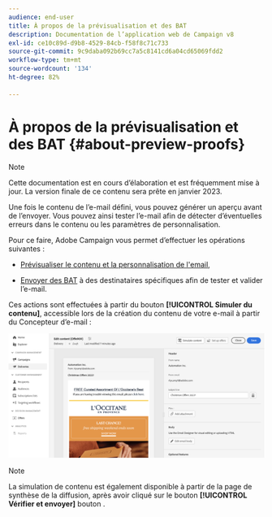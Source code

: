 ```yaml
---
audience: end-user
title: À propos de la prévisualisation et des BAT
description: Documentation de l’application web de Campaign v8
exl-id: ce10c89d-d9b8-4529-84cb-f58f8c71c733
source-git-commit: 9c9daba092b69cc7a5c8141cd6a04cd65069fdd2
workflow-type: tm+mt
source-wordcount: '134'
ht-degree: 82%

---
```


# À propos de la prévisualisation et des BAT {#about-preview-proofs}

>[!NOTE]
>
>Cette documentation est en cours d’élaboration et est fréquemment mise à jour. La version finale de ce contenu sera prête en janvier 2023.

Une fois le contenu de l’e-mail défini, vous pouvez générer un aperçu avant de l’envoyer. Vous pouvez ainsi tester l’e-mail afin de détecter d’éventuelles erreurs dans le contenu ou les paramètres de personnalisation.

Pour ce faire, Adobe Campaign vous permet d’effectuer les opérations suivantes :

* [Prévisualiser le contenu et la personnalisation de l&#39;email](#preview),

<!--* [Check the email rendering](#rendering) in popular desktop, mobile and web-based clients,-->
* [Envoyer des BAT](#send-proofs) à des destinataires spécifiques afin de tester et valider l’e-mail.

Ces actions sont effectuées à partir du bouton **[!UICONTROL Simuler du contenu]**, accessible lors de la création du contenu de votre e-mail à partir du Concepteur d’e-mail :

![](assets/simulate.png)

>[!NOTE]
>
>La simulation de contenu est également disponible à partir de la page de synthèse de la diffusion, après avoir cliqué sur le bouton **[!UICONTROL Vérifier et envoyer]** bouton .
